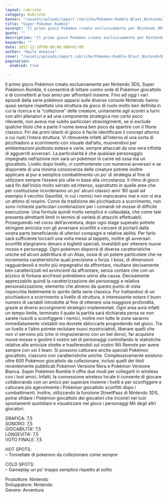```yaml
---
layout: rubriche
category: Rubriche
banner: "/assets/uploads/import.rubriche/Pokemon-Rumble-Blast_Nintendo3DS_cover-600x534.jpg"
title: "Super Pokemon Rumble"
excerpt: "Il primo gioco Pokémon creato esclusivamente per Nintendo 3DS, Super Pokémon Rumble, ti consentirà di lottare contro orde di Pokémon giocattolo e di connetterti ai tuoi amici per affrontarli insieme. Fino ad oggi i vari episodi della serie pokémon apparsi sulle diverse console Nintendo hanno quasi sempre rispettato una struttura da gioco di ruolo molto [&hellip"
quote: ""
description: "Il primo gioco Pokémon creato esclusivamente per Nintendo 3DS, Super Pokémon Rumble, ti consentirà di lottare contro orde di Pokémon giocattolo e di connetterti ai tuoi amici per affrontarli insieme. Fino ad oggi i vari episodi della serie pokémon apparsi sulle diverse console Nintendo hanno quasi sempre rispettato una struttura da gioco di ruolo molto [&hellip"
keywords: ""
date: 2011-12-10T00:00:00.000+01:00
author: "Haile Anbessa"
cover: "/assets/uploads/import.rubriche/Pokemon-Rumble-Blast_Nintendo3DS_cover-600x534.jpg"
pagination:
  enabled: true

---
```


Il primo gioco Pokémon creato esclusivamente per Nintendo 3DS, Super Pokémon Rumble, ti consentirà di lottare contro orde di Pokémon giocattolo e di connetterti ai tuoi amici per affrontarli insieme. Fino ad oggi i vari episodi della serie pokémon apparsi sulle diverse console Nintendo hanno quasi sempre rispettato una struttura da gioco di ruolo molto ben definita in cui la ricerca e la “collezione” delle creature, unitamente agli scontri a turni con altri allenatori e ad una componente strategica non certo poco rilevante, non aveva mai subito particolari stravolgimenti, se si esclude qualche titolo che a parte il nome aveva ben poco da spartire con il filone classico. Fin dai primi istanti di gioco è facile identificare il concept attorno a cui ruoti l’intera struttura. Vi ritroverete infatti all’interno di una sorta di picchiaduro a scorrimento con visuale dall’alto, muovendovi per ambientazioni piuttosto estese e varie, sempre attaccati da una vera infinità di agguerriti avversari. La particolarità è che qualsiasi personaggio impegnato nell’azione non sarà un pokémon in carne ed ossa ma un giocattolo. Livello dopo livello, vi confronterete con numerosi avversari e se disporrete di una minima conoscenza delle creature potrete inoltre applicare al pur e semplice combattimento un po’ di strategia al fine di utilizzare sempre l’essere più utile in base alla circostanza. Il ritmo di gioco sarà fin dall’inizio molto serrato ed intenso, soprattutto in quelle aree che per costituzione ricorderanno un po’ alcuni classici anni ’80 quali ad esempio il vecchio Gauntlet, in cui i nemici non mancavano mai e non vi era un attimo di respiro. Come da tradizione dei picchiaduro a scorrimento, non sono richieste particolari combinazioni per i comandi né mosse di difficile esecuzione. Una formula quindi molto semplice e collaudata, che come tale presenta altrettanti limiti in termini di varietà di attacchi effettuabili. Proseguendo nel corso dell’avventura, dopo ogni stage superato potrete stringere amicizia con gli avversare sconfitti e cercare di portarli dalla vostra parte beneficiando di ulteriori compagni e relative abilità. Per farlo sarà sufficiente toccarli una volta messi al tappeto, inoltre gli avversari sconfitti elargiranno denaro e biglietti speciali, investibili per ottenere nuove mosse e personaggi. Ogni pokémon disporrà di diverse caratteristiche uniche ed alcuni addirittura di un Alias, ossia di un potere particolare che ne incrementa caratteristiche quali precisione o forza. I boss, di dimensioni ragguardevoli e molto più impegnativi da affrontare, risultano decisamente ben caratterizzati ed avvincenti da affrontare, senza contare che con un pizzico di fortuna anch’essi potrebbero unirsi alla causa. Decisamente apprezzabile quindi la caratterizzazione dei personaggi e relativa personalizzazione, elemento che almeno da questo punto di vista rispecchia fedelmente lo spirito della serie classica. Pur trattandosi di un picchiaduro a scorrimento a livello di struttura, è interessante notare il buon numero di variabili introdotte al fine di ottenere una maggiore profondità, grazie ai diversi accorgimenti strategici implementati. Ogni area avrà infatti un tempo limite, terminato il quale la partita sarà dichiarata persa se non sarete riusciti a sconfiggere i nemici, inoltre non tutte le zone saranno immediatamente visitabili ma dovrete sbloccarle progredendo nel gioco. Tra un livello e l’altro potrete reclutare nuovi mostriciattoli, liberare quelli che non vi servono più (che vi ringrazieranno con un bel dono), far acquisire nuove mosse e gestire il vostro set di personaggi controllando le statistiche relative alle amicizie strette e trasferendoli sul vostro Wii Remote per avere sempre con voi il team. Si possono catturare anche speciali Pokémon giocattolo, ciascuno con caratteristiche uniche. Complessivamente esistono oltre 600 Pokémon giocattolo da collezionare, inclusi quelli dei titoli recentemente pubblicati Pokémon Versione Nera e Pokémon Versione Bianca. Super Pokémon Rumble ti offre due modi per collegarti in wireless con i tuoi amici. Infatti, la connessione wireless locale ti consente di giocare collaborando con un amico per superare insieme i livelli e per sconfiggere e catturare più agevolmente i Pokémon giocattolo sconfitti dopo i combattimenti. Inoltre, utilizzando la funzione StreetPass di Nintendo 3DS, potrai sfidare i Pokémon giocattolo dei giocatori che incontri nei tuoi spostamenti quotidiani e visualizzare nel gioco i personaggi Mii degli altri giocatori.

GRAFICA: 7,5  
SONORO: 7,5  
GIOCABILITA’: 7,5  
LONGEVITA’: 7,5  
VOTO FINALE: 7,5

HOT SPOTS:  
– Tonnellate di pokemon da collezionare come sempre

COLD SPOTS:  
– Gameplay un po’ troppo semplice rispetto al solito

Produttore: Nintendo  
Sviluppatore: Nintendo  
Genere: Avventura